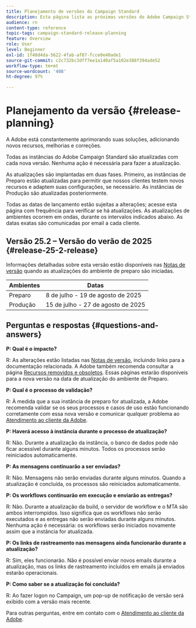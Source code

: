 ```yaml
---
title: Planejamento de versões do Campaign Standard
description: Esta página lista as próximas versões do Adobe Campaign Standard.
audience: rn
content-type: reference
topic-tags: campaign-standard-release-planning
feature: Overview
role: User
level: Beginner
exl-id: 1f48d4da-5622-4fab-af87-fcce0e40ade1
source-git-commit: c2c732bc3dff7ee1a140af5a102e388f394ade52
workflow-type: tm+mt
source-wordcount: '408'
ht-degree: 97%

---
```


# Planejamento da versão {#release-planning}

A Adobe está constantemente aprimorando suas soluções, adicionando novos recursos, melhorias e correções.

Todas as instâncias do Adobe Campaign Standard são atualizadas com cada nova versão. Nenhuma ação é necessária para fazer a atualização.

As atualizações são implantadas em duas fases. Primeiro, as instâncias de Preparo estão atualizadas para permitir que nossos clientes testem novos recursos e adaptem suas configurações, se necessário. As instâncias de Produção são atualizadas posteriormente.

Todas as datas de lançamento estão sujeitas a alterações; acesse esta página com frequência para verificar se há atualizações. As atualizações de ambientes ocorrem em ondas, durante os intervalos indicados abaixo. As datas exatas são comunicadas por email a cada cliente.

## Versão 25.2 – Versão do verão de 2025 {#release-25-2-release}

Informações detalhadas sobre esta versão estão disponíveis nas [Notas de versão](release-notes.md) quando as atualizações do ambiente de preparo são iniciadas.

<table>
 <thead>
  <tr>
   <th> Ambientes </th>
   <th> Datas</th>
   <!--th> General Availability </th-->
  </tr>
 </thead>
 <tbody>
  <tr>
   <td>Preparo </td>
   <td>8 de julho - 19 de agosto de 2025 </td>
   <!--td>2025 - Dates to be confirmed</td-->
  </tr>
  <tr>
   <td>Produção </td>
   <td>15 de julho - 27 de agosto de 2025 </td>
   <!--td>2025 - Dates to be confirmed</td-->
  </tr>
 </tbody>
</table>

## Perguntas e respostas {#questions-and-answers}

**P: Qual é o impacto?**

R: As alterações estão listadas nas [Notas de versão](../../rn/using/release-notes.md), incluindo links para a documentação relacionada. A Adobe também recomenda consultar a página [Recursos removidos e obsoletos](../../rn/using/deprecated-features.md). Essas páginas estarão disponíveis para a nova versão na data de atualização do ambiente de Preparo.

**P: Qual é o processo de validação?**

R: À medida que a sua instância de preparo for atualizada, a Adobe recomenda validar se os seus processos e casos de uso estão funcionando corretamente com essa nova versão e comunicar qualquer problema ao [Atendimento ao cliente da Adobe](https://helpx.adobe.com/br/enterprise/using/support-for-experience-cloud.html).

**P: Haverá acesso à instância durante o processo de atualização?**

R: Não. Durante a atualização da instância, o banco de dados pode não ficar acessível durante alguns minutos. Todos os processos serão reiniciados automaticamente.

**P: As mensagens continuarão a ser enviadas?**

R: Não. Mensagens não serão enviadas durante alguns minutos. Quando a atualização é concluída, os processos são reiniciados automaticamente.

**P: Os workflows continuarão em execução e enviarão as entregas?**

R: Não. Durante a atualização da build, o servidor de workflow e o MTA são ambos interrompidos. Isso significa que os workflows não serão executados e as entregas não serão enviadas durante alguns minutos. Nenhuma ação é necessária: os workflows serão iniciados novamente assim que a instância for atualizada.

**P: Os links de rastreamento nas mensagens ainda funcionarão durante a atualização?**

R: Sim, eles funcionarão. Não é possível enviar novos emails durante a atualização, mas os links de rastreamento incluídos em emails já enviados estarão operacionais.

**P: Como saber se a atualização foi concluída?**

R: Ao fazer logon no Campaign, um pop-up de notificação de versão será exibido com a versão mais recente.

Para outras perguntas, entre em contato com o [Atendimento ao cliente da Adobe](https://helpx.adobe.com/br/enterprise/using/support-for-experience-cloud.html).
